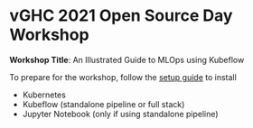 # vGHC 2021 Open Source Day Workshop

**Workshop Title**: An Illustrated Guide to MLOps using Kubeflow

To prepare for the workshop, follow the [setup guide](./kubeflow/setup.md) to install 
- Kubernetes
- Kubeflow (standalone pipeline or full stack)
- Jupyter Notebook (only if using standalone pipeline)



